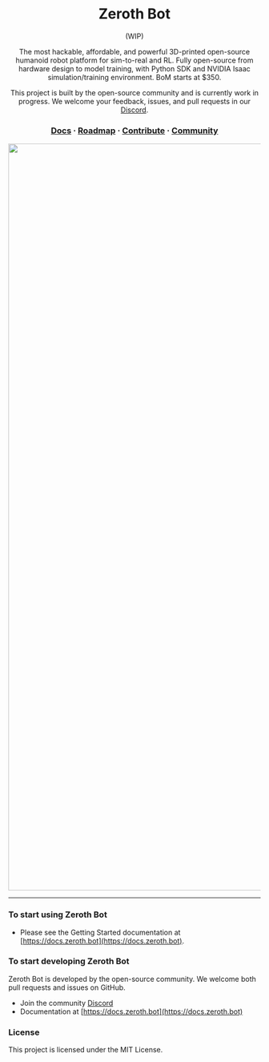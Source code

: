 <div align="center" style="text-align: center;">

  <h1>Zeroth Bot</h1>  (WIP)

<p> The most hackable, affordable, and powerful 3D-printed open-source humanoid robot platform for sim-to-real and RL. Fully open-source from hardware design to model training, with Python SDK and NVIDIA Isaac simulation/training environment. BoM starts at $350. </p>

<p> This project is built by the open-source community and is currently work in progress. We welcome your feedback, issues, and pull requests in our <a href="https://discord.gg/G6KP76uha5">Discord</a>. </p>

<h3>
  <a href="https://docs.zeroth.bot">Docs</a>
  <span> · </span>
  <a href="https://docs.zeroth.bot/roadmap">Roadmap</a>
  <span> · </span>
  <a href="https://discord.gg/G6KP76uha5">Contribute</a>
  <span> · </span>
  <a href="https://discord.gg/G6KP76uha5">Community</a>
</h3>

<img width="1491" alt="image" src="https://github.com/user-attachments/assets/ff98aa6e-3eb9-48b9-829b-6eed9ad62690">

</div>

---

### To start using Zeroth Bot
- Please see the Getting Started documentation at [https://docs.zeroth.bot](https://docs.zeroth.bot).


### To start developing Zeroth Bot
Zeroth Bot is developed by the open-source community. We welcome both pull requests and issues on GitHub.

- Join the community [Discord](https://discord.gg/G6KP76uha5)
- Documentation at [https://docs.zeroth.bot](https://docs.zeroth.bot)

### License
This project is licensed under the MIT License.
